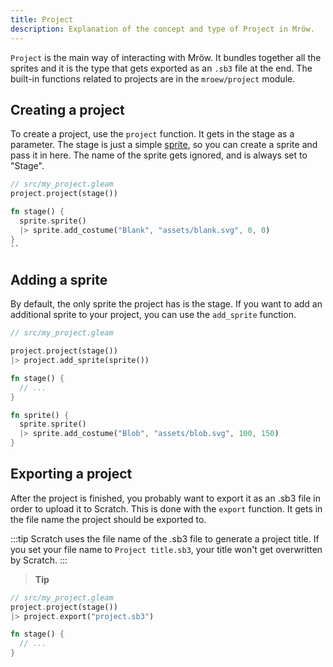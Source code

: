```yaml
---
title: Project
description: Explanation of the concept and type of Project in Mröw.
---
```


`Project` is the main way of interacting with Mröw. It bundles together all the sprites and it is the type that gets exported as an `.sb3` file at the end. The built-in functions related to projects are in the `mroew/project` module.

## Creating a project

To create a project, use the `project` function. It gets in the stage as a parameter. The stage is just a simple [sprite](./sprite.md), so you can create a sprite and pass it in here. The name of the sprite gets ignored, and is always set to "Stage".

```rs
// src/my_project.gleam
project.project(stage())

fn stage() {
  sprite.sprite()
  |> sprite.add_costume("Blank", "assets/blank.svg", 0, 0)
}
``
```

## Adding a sprite

By default, the only sprite the project has is the stage. If you want to add an additional sprite to your project, you can use the `add_sprite` function.

```rs
// src/my_project.gleam

project.project(stage())
|> project.add_sprite(sprite())

fn stage() {
  // ...
}

fn sprite() {
  sprite.sprite()
  |> sprite.add_costume("Blob", "assets/blob.svg", 100, 150)
}
```

## Exporting a project

After the project is finished, you probably want to export it as an .sb3 file in order to upload it to Scratch. This is done with the `export` function. It gets in the file name the project should be exported to.

:::tip
Scratch uses the file name of the .sb3 file to generate a project title. If you set your file name to `Project title.sb3`, your title won't get overwritten by Scratch.
:::

> **Tip**

```rs
// src/my_project.gleam
project.project(stage())
|> project.export("project.sb3")

fn stage() {
  // ...
}
```
